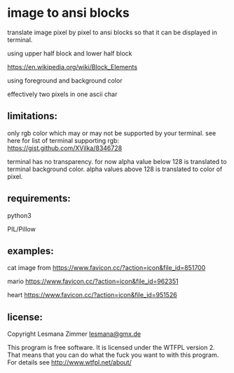 image to ansi blocks
====================

translate image pixel by pixel to ansi blocks
so that it can be displayed in terminal.

using upper half block and lower half block

https://en.wikipedia.org/wiki/Block_Elements

using foreground and background color

effectively two pixels in one ascii char

limitations:
------------

only rgb color which may or may not be supported by your terminal.
see here for list of terminal supporting rgb:
https://gist.github.com/XVilka/8346728

terminal has no transparency.
for now alpha value below 128 is translated to terminal background color.
alpha values above 128 is translated to color of pixel.

requirements:
-------------

python3

PIL/Pillow

examples:
---------

cat image from https://www.favicon.cc/?action=icon&file_id=851700

mario https://www.favicon.cc/?action=icon&file_id=962351

heart https://www.favicon.cc/?action=icon&file_id=951526

license:
--------

Copyright Lesmana Zimmer lesmana@gmx.de

This program is free software.
It is licensed under the WTFPL version 2.
That means that you can do what the fuck
you want to with this program.
For details see http://www.wtfpl.net/about/
